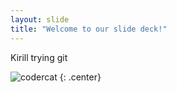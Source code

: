 ```yaml
---
layout: slide
title: "Welcome to our slide deck!"
---
```


Kirill trying git

![codercat](https://octodex.github.com/images/codercat.jpg)
{: .center}
